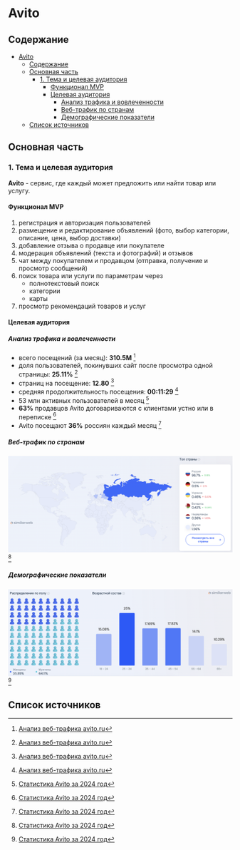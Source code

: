 # Avito

## Содержание

- [Avito](#avito)
  - [Содержание](#содержание)
  - [Основная часть](#основная-часть)
    - [1. Тема и целевая аудитория](#1-тема-и-целевая-аудитория)
      - [Функционал MVP](#функционал-mvp)
      - [Целевая аудитория](#целевая-аудитория)
        - [Анализ трафика и вовлеченности](#анализ-трафика-и-вовлеченности)
        - [Веб-трафик по странам](#веб-трафик-по-странам)
        - [Демографические показатели](#демографические-показатели)
  - [Список источников](#список-источников)

## Основная часть

### 1. Тема и целевая аудитория

**Avito** - сервис, где каждый может предложить или найти товар или услугу.

#### Функционал MVP

1. регистрация и авторизация пользователей
2. размещение и редактирование объявлений (фото, выбор категории, описание, цена, выбор доставки)
3. добавление отзыва о продавце или покупателе
4. модерация объявлений (текста и фотографий) и отзывов
5. чат между покупателем и продавцом (отправка, получение и просмотр сообщений)
6. поиск товара или услуги по параметрам через
   - полнотекстовый поиск
   - категории
   - карты
7. просмотр рекомендаций товаров и услуг

#### Целевая аудитория

##### Анализ трафика и вовлеченности

- всего посещений (за месяц): **310.5M** [^1]
- доля пользователей, покинувших сайт после просмотра одной страницы: **25.11%** [^1]
- страниц на посещение: **12.80** [^1]
- средняя продолжительность посещения: **00:11:29** [^1]
- 53 млн активных пользователей в месяц [^2]
- **63%** продавцов Avito договариваются с клиентами устно или в переписке [^2]
- Avito посещают **36%** россиян каждый месяц [^2]

##### Веб-трафик по странам

[![Traffic by Country](img/traffic/countries.png)](https://www.similarweb.com/ru/website/avito.ru) [^2]

##### Демографические показатели

[![Demographic Indicators](img/traffic/demographic.png)](https://www.similarweb.com/ru/website/avito.ru) [^2]

## Список источников

[^1]: [Анализ веб-трафика avito.ru](https://www.similarweb.com/ru/website/avito.ru)

[^2]: [Статистика Avito за 2024 год](https://inclient.ru/avito-stats/)
